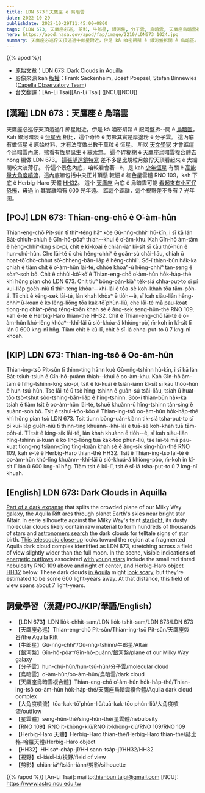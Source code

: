 ```yaml
---
title: LDN 673：天鷹座 ê 烏暗雲
date: 2022-10-29
publishdate: 2022-10-29T11:45:00+0800
tags: [LDN 673, 天鷹座必巡, 剪影, 牛郎星, 銀河盤, 分子雲, 烏暗雲, 天鷹座烏暗雲複合體, 大角度噴流, 星雲體, RNO 109, Herbig-Haro 天體, HH32, 視野]
hero: https://apod.nasa.gov/apod/fap/image/2210/LDN673_1024.jpg
summary: 天鷹座必巡佇天頂迒過牛郎星附近，伊是 kā 咱密喌喌 ê 銀河盤拆開 ê 烏暗區。
---
```


{{% apod %}}

- 原始文章：[LDN 673: Dark Clouds in Aquilla](https://apod.nasa.gov/apod/ap221029.html)
- 影像來源 kah [版權][copyright]：Frank Sackenheim, Josef Poepsel, Stefan Binnewies ([Capella Observatory Team](http://www.capella-observatory.com/Contact.htm))
- 台文翻譯：[An-Li Tsai][An-Li Tsai] ([NCU][NCU])

## [漢羅] LDN 673：天鷹座 ê 烏暗雲
天鷹座必巡佇天頂迒過牛郎星附近，伊是 kā 咱密喌喌 ê 銀河盤拆--開 ê [烏暗區][Part of a dark expanse]。
Kah 銀河暗淡 ê [恆星光][starlight] 相比，這个奇怪 ê 剪影其實是厚塗粉 ê 分子雲。
這內底有做恆星 ê 原始材料，才有法度做出數千萬粒 ê 恆星。
所以 [天文學家][astronomers search] 才會踮這个烏暗雲內底，揣看有恆星誕生 ê 線索無。
這个碎糊糊 ê 天鷹座烏暗雲複合體去 hŏng 編做 LDN 673。
[這張望遠鏡特寫][This telescopic close-up] 差不多是比規粒月娘佇天頂看起來 ê 大細閣較大淡薄仔。
佇這个景色內底，咱較看會著--ê，是 kah [少年恆星][with young stars] 有關 ê [高能量大角度噴流][energetic outflows]，這內底嘛包括中央正爿頂懸 較細 ê 紅色星雲體 RNO 109，kah 下底 ê Herbig-Haro 天體 [HH32][HH32]。
這个 [天鷹座][in Aquila] 內底 ê 烏暗雲可能 [看起來有小可仔恐怖][look scary t]，毋過 in 其實離咱有 600 光年遠。
踮這个距離，這个視野差不多有 7 光年闊。

## [POJ] LDN 673: Thian-eng-chō ê O͘-àm-hûn
Thian-eng-chō Pit-sûn tī thiⁿ-téng hāⁿ kòe Gû-nn̂g-chhiⁿ hū-kīn, i sī kā lán Ba̍t-chiuh-chiuh ê Gîn-hô-pôaⁿ thiah--khui ê o͘-àm-khu.
Kah Gîn-hô àm-tām ê hêng-chhiⁿ-kng sio-pí, chit ê kî-koài ê chián-iáⁿ kî-si̍t sī kāu thô͘-hún ê hun-chú-hûn.
Che lāi-té ū chò hêng-chhiⁿ ê goân-sú châi-liāu, chiah ū hoat-tō͘ chò-chhut sò͘-chheng-bān-lia̍p ê hêng-chhiⁿ.
Só͘-í thian-bûn ha̍k-ka chiah ē tiàm chit ê o͘-àm-hûn lāi-té, chhōe khòaⁿ-ū hêng-chhiⁿ tàn-seng ê sòaⁿ-soh bô.
Chit ê chhùi-kô͘-kô͘ ê Thian-eng-chō o͘-àm-hûn ho̍k-ha̍p-thé khì hŏng pian chò LDN 673.
Chit tiuⁿ bōng-oán-kiàⁿ te̍k-siá chha-put-to sī pí kui-lia̍p goe̍h-niû tī thiⁿ-téng khòaⁿ--khí-lâi ê tōa-sè koh-khah tōa tām-po̍h-á.
Tī chit ê kéng-sek lāi-té, lán khah khòaⁿ ē tio̍h--ê, sī kah siàu-liân hêng-chhiⁿ ū-koan ê ko lêng-liōng tōa kak-tō͘ phùn-liû, che lāi-té mā pau-koat tiong-ng chiàⁿ-pêng téng-koân khah sè ê âng-sek seng-hûn-thé RNO 109, kah ē-té ê Herbig-Haro thian-thé HH32.
Chit ê Thian-eng-chō lāi-té ê o͘-àm-hûn khó-lêng khòaⁿ--khí-lâi ū sió-khóa-á khióng-pò͘, m̄-koh in kî-si̍t lī lán ū 600 kng-nî hn̄g.
Tiàm chit ê kū-lī, chit ê sī-iá chha-put-to ū 7 kng-nî khoah.


## [KIP] LDN 673: Thian-ing-tsō ê Oo-àm-hûn
Thian-ing-tsō Pit-sûn tī thinn-tíng hānn kuè Gû-nn̂g-tshinn hū-kīn, i sī kā lán Ba̍t-tsiuh-tsiuh ê Gîn-hô-puânn thiah--khui ê oo-àm-khu.
Kah Gîn-hô àm-tām ê hîng-tshinn-kng sio-pí, tsit ê kî-kuài ê tsián-iánn kî-si̍t sī kāu thôo-hún ê hun-tsú-hûn.
Tse lāi-té ū tsò hîng-tshinn ê guân-sú tsâi-liāu, tsiah ū huat-tōo tsò-tshut sòo-tshing-bān-lia̍p ê hîng-tshinn.
Sóo-í thian-bûn ha̍k-ka tsiah ē tiàm tsit ê oo-àm-hûn lāi-té, tshuē khuànn-ū hîng-tshinn tàn-sing ê suànn-soh bô.
Tsit ê tshuì-kôo-kôo ê Thian-ing-tsō oo-àm-hûn ho̍k-ha̍p-thé khì hŏng pian tsò LDN 673.
Tsit tiunn bōng-uán-kiànn ti̍k-siá tsha-put-to sī pí kui-lia̍p gue̍h-niû tī thinn-tíng khuànn--khí-lâi ê tuā-sè koh-khah tuā tām-po̍h-á.
Tī tsit ê kíng-sik lāi-té, lán khah khuànn ē tio̍h--ê, sī kah siàu-liân hîng-tshinn ū-kuan ê ko lîng-liōng tuā kak-tōo phùn-liû, tse lāi-té mā pau-kuat tiong-ng tsiànn-pîng tíng-kuân khah sè ê âng-sik sing-hûn-thé RNO 109, kah ē-té ê Herbig-Haro thian-thé HH32.
Tsit ê Thian-ing-tsō lāi-té ê oo-àm-hûn khó-lîng khuànn--khí-lâi ū sió-khuá-á khióng-pòo, m̄-koh in kî-si̍t lī lán ū 600 kng-nî hn̄g.
Tiàm tsit ê kū-lī, tsit ê sī-iá tsha-put-to ū 7 kng-nî khuah.


## [English] LDN 673: Dark Clouds in Aquilla
[Part of a dark expanse][Part of a dark expanse] that splits the crowded plane of our Milky Way galaxy, the Aquila Rift arcs through planet Earth's skies near bright star Altair.
In eerie silhouette against the Milky Way's faint [starlight][starlight], its dusty molecular clouds likely contain raw material to form hundreds of thousands of stars and [astronomers search][astronomers search] the dark clouds for telltale signs of star birth.
[This telescopic close-up][This telescopic close-up] looks toward the region at a fragmented Aquila dark cloud complex identified as LDN 673, stretching across a field of view slightly wider than the full moon.
In the scene, visible indications of [energetic outflows][energetic outflows] associated [with young stars][with young stars] include the small red tinted nebulosity RNO 109 above and right of center, and Herbig-Haro object [HH32][HH32] below.
These dark clouds [in Aquila][in Aquila] might [look scary][look scary e], but they're estimated to be some 600 light-years away.
At that distance, this field of view spans about 7 light-years.

## 詞彙學習（漢羅/POJ/KIP/華語/English）
- 【LDN 673】LDN lio̍k-chhit-sam/LDN lio̍k-tshit-sam/LDN 673/LDN 673
- 【天鷹座必巡】Thian-eng-chō Pit-sûn/Thian-ing-tsō Pit-sûn/天鷹座裂谷/the Aquila Rift
- 【牛郎星】Gû-nn̂g-chhiⁿ/Gû-nn̂g-tshinn/牛郎星/Altair
- 【銀河盤】Gîn-hô-pôaⁿ/Gîn-hô-puânn/銀河盤/plane of our Milky Way galaxy
- 【分子雲】hun-chú-hûn/hun-tsú-hûn/分子雲/molecular cloud
- 【烏暗雲】o͘-àm-hûn/oo-àm-hûn/烏暗雲/dark cloud
- 【天鷹座烏暗雲複合體】Thian-eng-chō o͘-àm-hûn ho̍k-ha̍p-thé/Thian-ing-tsō oo-àm-hûn ho̍k-ha̍p-thé/天鷹座烏暗雲複合體/Aquila dark cloud complex
- 【大角度噴流】tōa-kak-tō͘ phùn-liû/tuā-kak-tōo phùn-liû/大角度噴流/outflow
- 【星雲體】seng-hûn-thé/sing-hûn-thé/星雲體/nebulosity
- 【RNO 109】RNO it-khòng-kiú/RNO it-khòng-kiú/RNO 109/RNO 109
- 【Herbig-Haro 天體】Herbig-Haro thian-thé/Herbig-Haro thian-thé/赫比格-哈羅天體/Herbig-Haro object
- 【HH32】HH saⁿ-cha̍p-jī/HH sann-tsa̍p-jī/HH32/HH32
- 【視野】sī-iá/sī-iá/視野/field of view
- 【剪影】chián-iáⁿ/tsián-iánn/剪影/silhouette

{{% /apod %}}
[An-Li Tsai]: mailto:thianbun.taigi@gmail.com
[NCU]: https://www.astro.ncu.edu.tw

[copyright]: https://apod.nasa.gov/apod/fap/lib/about_apod.html#srapply
[License]: https://creativecommons.org/licenses/by/2.0/

[Part of a dark expanse]:https://apod.nasa.gov/apod/ap100625.html
[starlight]:https://apod.nasa.gov/apod/ap090613.html
[astronomers search]:https://arxiv.org/abs/1712.00305
[This telescopic close-up]:http://www.capella-observatory.com/ImageHTMLs/DiffuseNebula/LDN673.htm
[energetic outflows]:https://apod.nasa.gov/apod/ap110905.html
[with young stars]:https://apod.nasa.gov/apod/ap111027.html
[HH32]:http://www.spacetelescope.org/images/opo9935a/
[in Aquila]:http://en.wikipedia.org/wiki/Aquila_%28constellation%29
[look scary e]:https://apod.nasa.gov/apod/ap211030.html
[look scary t]:https://apod.tw/daily/20211030/
